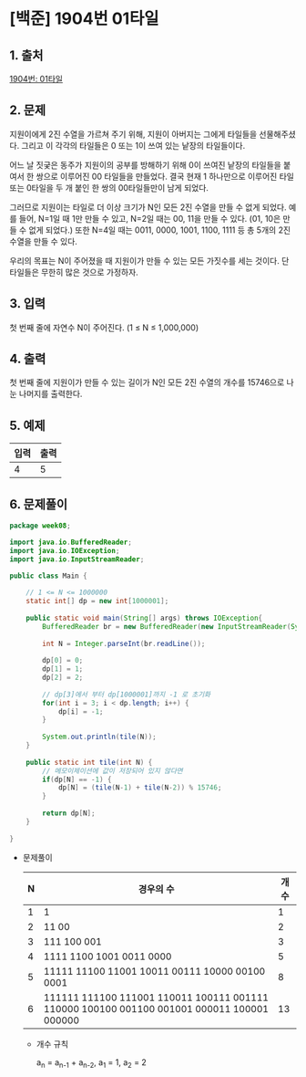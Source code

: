 # [백준] 1904번 01타일

## 1. 출처

[1904번: 01타일](https://www.acmicpc.net/problem/1904)

## 2. 문제

지원이에게 2진 수열을 가르쳐 주기 위해, 지원이 아버지는 그에게 타일들을 선물해주셨다. 그리고 이 각각의 타일들은 0 또는 1이 쓰여 있는 낱장의 타일들이다.

어느 날 짓궂은 동주가 지원이의 공부를 방해하기 위해 0이 쓰여진 낱장의 타일들을 붙여서 한 쌍으로 이루어진 00 타일들을 만들었다. 결국 현재 1 하나만으로 이루어진 타일 또는 0타일을 두 개 붙인 한 쌍의 00타일들만이 남게 되었다.

그러므로 지원이는 타일로 더 이상 크기가 N인 모든 2진 수열을 만들 수 없게 되었다. 예를 들어, N=1일 때 1만 만들 수 있고, N=2일 때는 00, 11을 만들 수 있다. (01, 10은 만들 수 없게 되었다.) 또한 N=4일 때는 0011, 0000, 1001, 1100, 1111 등 총 5개의 2진 수열을 만들 수 있다.

우리의 목표는 N이 주어졌을 때 지원이가 만들 수 있는 모든 가짓수를 세는 것이다. 단 타일들은 무한히 많은 것으로 가정하자.

## 3. 입력

첫 번째 줄에 자연수 N이 주어진다. (1 ≤ N ≤ 1,000,000)

## 4. 출력

첫 번째 줄에 지원이가 만들 수 있는 길이가 N인 모든 2진 수열의 개수를 15746으로 나눈 나머지를 출력한다.

## 5. 예제

| 입력 | 출력 |
| --- | --- |
| 4 | 5 |

## 6. 문제풀이

```java
package week08;

import java.io.BufferedReader;
import java.io.IOException;
import java.io.InputStreamReader;

public class Main {
	
	// 1 <= N <= 1000000 
	static int[] dp = new int[1000001];
	
	public static void main(String[] args) throws IOException{
		BufferedReader br = new BufferedReader(new InputStreamReader(System.in));
		
		int N = Integer.parseInt(br.readLine());
		
		dp[0] = 0;
		dp[1] = 1;
		dp[2] = 2;
		
		// dp[3]에서 부터 dp[1000001]까지 -1 로 초기화
		for(int i = 3; i < dp.length; i++) {
			dp[i] = -1;
		}
	
		System.out.println(tile(N));
	}
	
	public static int tile(int N) {
		// 메모이제이션에 값이 저장되어 있지 않다면
		if(dp[N] == -1) {
			dp[N] = (tile(N-1) + tile(N-2)) % 15746;
		}
		
		return dp[N];
	}
	
}
```

- 문제풀이
    
    
    | N | 경우의 수 | 개수 |
    | --- | --- | --- |
    | 1 | 1 | 1 |
    | 2 | 11 00 | 2 |
    | 3 | 111 100 001 | 3 |
    | 4 | 1111 1100 1001 0011 0000 | 5 |
    | 5 | 11111 11100 11001 10011 00111 10000 00100 0001 | 8 |
    | 6 | 111111 111100 111001 110011 100111 001111 110000 100100 001100 001001 000011 100001 000000 | 13 |
    - 개수 규칙
        
        a<sub>n</sub> = a<sub>n-1</sub> + a<sub>n-2</sub>, a<sub>1</sub> = 1, a<sub>2</sub> = 2
